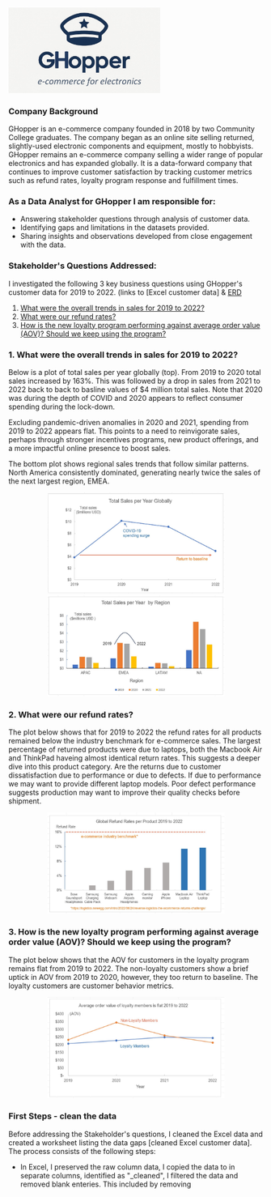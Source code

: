 <img src="images/GHopper_logo.jpg" alt="GHopper_logo" width="300"/>

###  Company Background
GHopper is an e-commerce company founded in 2018 by two Community College graduates.  The company began as an online site selling returned, slightly-used electronic components and equipment, mostly to hobbyists.  GHopper remains an e-commerce company selling a wider range of popular electronics and has expanded globally.  It is a data-forward company that continues to improve customer satisfaction by tracking customer metrics such as refund rates, loyalty program response and fulfillment times.  

###  As a Data Analyst for GHopper I am responsible for:   
- Answering stakeholder questions through analysis of customer data.
- Identifying gaps and limitations in the datasets provided.
- Sharing insights and observations developed from close engagement with the data.

### Stakeholder's Questions Addressed:
  I investigated the following 3 key business questions using GHopper's customer data for 2019 to 2022. (links to [Excel customer data] & [ERD](images/eList_Excel_ERD.png)  
  1. [What were the overall trends in sales for 2019 to 2022?](#1-what-were-the-overall-trends-in-sales-for-2019-to-2022)
  2. [What were our refund rates?](#2-what-were-our-refund-rates)
  3. [How is the new loyalty program performing against average order value (AOV)? Should we keep using the program?](#3-how-is-the-new-loyalty-program-performing-against-average-order-value-aov-should-we-keep-using-the-program)
     

    

    
### 1. What were the overall trends in sales for 2019 to 2022?  
Below is a plot of total sales per year globally (top). From 2019 to 2020 total sales increased by 163%. This was followed by a drop in sales from 2021 to 2022 back to back to basline values of $4 million total sales. Note that 2020 was during the depth of COVID and 2020 appears to reflect consumer spending during the lock-down.

Excluding pandemic-driven anomalies in 2020 and 2021, spending from 2019 to 2022 appears flat. This points to a need to reinvigorate sales, perhaps through  stronger incentives programs, new product offerings, and a more impactful online presence to boost sales. 

The bottom plot shows regional sales trends that follow similar patterns.  North America consistently dominated, generating nearly twice the sales of the next largest region, EMEA. 

<p align="center">
<img width="350" height="200" alt="image" src="images/Total_sales_per_year_globally_v3.JPG" />
<img width="350" height="200" alt="image" src="images/Total_sales_per_year_by_region_v3.JPG" />
</p>

### 2. What were our refund rates?
The plot below shows that for 2019 to 2022 the refund rates for all products remained below the industry benchmark for e-commerce sales.  The largest percentage of returned products were due to laptops, both the Macbook Air and ThinkPad haveing almost identical return rates.  This suggests a deeper dive into this product category.  Are the returns due to customer dissatisfaction due to performance or due to defects.  If due to performance we may want to provide different laptop models.  Poor defect performance suggests production may want to improve their quality checks before shipment.    

<p align="center">
<img width="350" height="200" alt="image" src="images/Global_refund_rates.JPG" />
</p>


### 3. How is the new loyalty program performing against average order value (AOV)? Should we keep using the program?
The plot below shows that the AOV for customers in the loyalty program remains flat from 2019 to 2022.  The non-loyalty customers show a brief uptick in AOV from 2019 to 2020, however, they too return to baseline.    The loyalty customers   are customer behavior metrics. 


<p align="center">
<img width="350" height="200" alt="image" src="images/AOV_loyalty_program.JPG" />
</p>



 ### First Steps - clean the data
 Before addressing the Stakeholder's questions, I cleaned the Excel data and created a worksheet listing the data gaps [cleaned Excel customer data].  
 The process consists of the following steps:
   - In Excel, I preserved the raw column data, I copied the data to in separate columns, identified as "_cleaned", I filtered the data and removed blank enteries.    This included  by removing  

